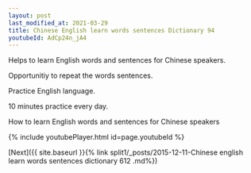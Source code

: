 ```yaml
---
layout: post
last_modified_at: 2021-03-29
title: Chinese English learn words sentences Dictionary 94 
youtubeId: AdCp24n_jA4
---
```

 
 
Helps to learn English words and sentences for Chinese speakers.

Opportunitiy to repeat the words sentences. 

Practice English language. 
 
10 minutes practice every day. 
 
How to learn English words and sentences for Chinese speakers 
 
{% include youtubePlayer.html id=page.youtubeId %}
 
 
[Next]({{ site.baseurl }}{% link  split1/_posts/2015-12-11-Chinese english learn words sentences dictionary 612 .md%})
 

